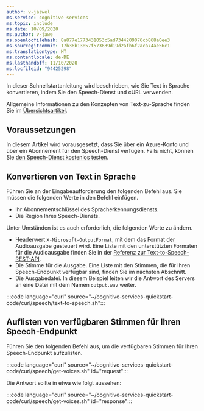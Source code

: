 ```yaml
---
author: v-jaswel
ms.service: cognitive-services
ms.topic: include
ms.date: 10/09/2020
ms.author: v-jawe
ms.openlocfilehash: 8a877e1773431053c5ad7344209076cb868a0ee3
ms.sourcegitcommit: 17b36b13857f573639d19d2afb6f2aca74ae56c1
ms.translationtype: HT
ms.contentlocale: de-DE
ms.lasthandoff: 11/10/2020
ms.locfileid: "94425298"
---
```

In dieser Schnellstartanleitung wird beschrieben, wie Sie Text in Sprache konvertieren, indem Sie den Speech-Dienst und cURL verwenden.

Allgemeine Informationen zu den Konzepten von Text-zu-Sprache finden Sie im [Übersichtsartikel](../../../text-to-speech.md).

## <a name="prerequisites"></a>Voraussetzungen

In diesem Artikel wird vorausgesetzt, dass Sie über ein Azure-Konto und über ein Abonnement für den Speech-Dienst verfügen. Falls nicht, können Sie [den Speech-Dienst kostenlos testen](../../../overview.md#try-the-speech-service-for-free).

## <a name="convert-text-to-speech"></a>Konvertieren von Text in Sprache

Führen Sie an der Eingabeaufforderung den folgenden Befehl aus. Sie müssen die folgenden Werte in den Befehl einfügen.
- Ihr Abonnementschlüssel des Spracherkennungsdiensts.
- Die Region Ihres Speech-Diensts.

Unter Umständen ist es auch erforderlich, die folgenden Werte zu ändern.
- Headerwert `X-Microsoft-OutputFormat`, mit dem das Format der Audioausgabe gesteuert wird. Eine Liste mit den unterstützten Formaten für die Audioausgabe finden Sie in der [Referenz zur Text-to-Speech-REST-API](../../../rest-text-to-speech.md#audio-outputs).
- Die Stimme für die Ausgabe. Eine Liste mit den Stimmen, die für Ihren Speech-Endpunkt verfügbar sind, finden Sie im nächsten Abschnitt.
- Die Ausgabedatei. In diesem Beispiel leiten wir die Antwort des Servers an eine Datei mit dem Namen `output.wav` weiter.

:::code language="curl" source="~/cognitive-services-quickstart-code/curl/speech/text-to-speech.sh":::

## <a name="list-available-voices-for-your-speech-endpoint"></a>Auflisten von verfügbaren Stimmen für Ihren Speech-Endpunkt

Führen Sie den folgenden Befehl aus, um die verfügbaren Stimmen für Ihren Speech-Endpunkt aufzulisten.

:::code language="curl" source="~/cognitive-services-quickstart-code/curl/speech/get-voices.sh" id="request":::

Die Antwort sollte in etwa wie folgt aussehen:

:::code language="curl" source="~/cognitive-services-quickstart-code/curl/speech/get-voices.sh" id="response":::